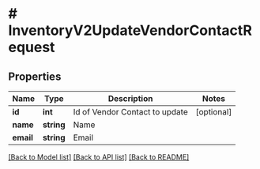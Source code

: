 # # InventoryV2UpdateVendorContactRequest

## Properties

Name | Type | Description | Notes
------------ | ------------- | ------------- | -------------
**id** | **int** | Id of Vendor Contact to update | [optional]
**name** | **string** | Name |
**email** | **string** | Email |

[[Back to Model list]](../../README.md#models) [[Back to API list]](../../README.md#endpoints) [[Back to README]](../../README.md)
